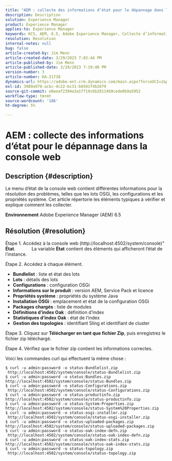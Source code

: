 ```yaml
---
title: "AEM : collecte des informations d’état pour le dépannage dans la console web"
description: Description
solution: Experience Manager
product: Experience Manager
applies-to: Experience Manager
keywords: KCS, AEM, 6.5, Adobe Experience Manager, Collecte d’informations d’état, résolution des problèmes, console web, Comment
resolution: Resolution
internal-notes: null
bug: false
article-created-by: Jim Menn
article-created-date: 3/29/2023 7:03:44 PM
article-published-by: Jim Menn
article-published-date: 3/29/2023 7:19:40 PM
version-number: 3
article-number: KA-21738
dynamics-url: https://adobe-ent.crm.dynamics.com/main.aspx?forceUCI=1&pagetype=entityrecord&etn=knowledgearticle&id=13fb7368-64ce-ed11-b597-6045bd006793
exl-id: 3989a978-acbc-4c22-bc31-b6591f4b2079
source-git-commit: e0aeaf2394a3a1ff19c6b28114b9cede0b9a5952
workflow-type: tm+mt
source-wordcount: '186'
ht-degree: 5%

---
```


# AEM : collecte des informations d’état pour le dépannage dans la console web

## Description {#description}


Le menu d’état de la console web contient différentes informations pour la résolution des problèmes, telles que les lots OSGi, les configurations et les propriétés système.
Cet article répertorie les éléments typiques à vérifier et explique comment les collecter.

<b>Environnement</b>
Adobe Experience Manager (AEM) 6.5


## Résolution {#resolution}


Étape 1. Accédez à la console web (http://localhost:4502/system/console)&quot; <b>État</b>.
            La variable <b>État</b> contient des éléments qui afficheront l’état de l’instance.

Étape 2. Accédez à chaque élément.

- <b>Bundlelist</b> : liste et état des lots
- <b>Lots</b> : détails des lots
- <b>Configurations</b> : configuration OSGi
- <b>Informations sur le produit</b> : version AEM, Service Pack et licence
- <b>Propriétés système</b> : propriétés du système Java
- <b>Installation OSGi </b>: emplacement et état de la configuration OSGi
- <b>Packages chargés</b> : liste de modules
- <b>Définitions d’index Oak</b> : définition d’index
- <b>Statistiques d’index Oak</b> : état de l’index
- <b>Gestion des topologies</b> : identifiant Sling et identifiant de cluster


Étape 3. Cliquez sur <b>Télécharger en tant que fichier Zip</b>, puis enregistrez le fichier zip téléchargé.

Étape 4. Vérifiez que le fichier zip contient les informations correctes.

Voici les commandes curl qui effectuent la même chose :


```
$ curl -u admin:password -o status-Bundlelist.zip        http://localhost:4502/system/console/status-Bundlelist.zip
$ curl -u admin:password -o status-Bundles.zip           http://localhost:4502/system/console/status-Bundles.zip
$ curl -u admin:password -o status-Configurations.zip    http://localhost:4502/system/console/status-Configurations.zip
$ curl -u admin:password -o status-productinfo.zip       http://localhost:4502/system/console/status-productinfo.zip
$ curl -u admin:password -o status-System-Properties.zip http://localhost:4502/system/console/status-System%20Properties.zip
$ curl -u admin:password -o status-osgi-installer.zip    http://localhost:4502/system/console/status-osgi-installer.zip
$ curl -u admin:password -o status-uploaded-packages.zip http://localhost:4502/system/console/status-uploaded-packages.zip
$ curl -u admin:password -o status-oak-index-defn.zip    http://localhost:4502/system/console/status-oak-index-defn.zip
$ curl -u admin:password -o status-oak-index-stats.zip   http://localhost:4502/system/console/status-oak-index-stats.zip
$ curl -u admin:password -o status-topology.zip          http://localhost:4502/system/console/status-topology.zip
```
